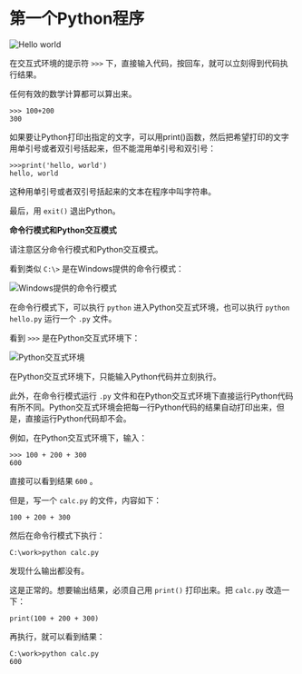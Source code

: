 # 第一个Python程序

![Hello world](https://www.liaoxuefeng.com/files/attachments/001431639811536fb2d4d2944694d419486215f55c8d544000/l)

在交互式环境的提示符 `>>>` 下，直接输入代码，按回车，就可以立刻得到代码执行结果。

任何有效的数学计算都可以算出来。

```
>>> 100+200
300
```

如果要让Python打印出指定的文字，可以用print()函数，然后把希望打印的文字用单引号或者双引号括起来，但不能混用单引号和双引号：

```
>>>print('hello, world')
hello, world
```

这种用单引号或者双引号括起来的文本在程序中叫字符串。

最后，用 `exit()` 退出Python。


**命令行模式和Python交互模式**

请注意区分命令行模式和Python交互模式。

看到类似 `C:\>` 是在Windows提供的命令行模式：

![Windows提供的命令行模式](https://www.liaoxuefeng.com/files/attachments/0014466032359027375f5bf19fc4fee81b8247d1ecb47a9000/l)

在命令行模式下，可以执行 `python` 进入Python交互式环境，也可以执行 `python hello.py` 运行一个 `.py` 文件。

看到 `>>>` 是在Python交互式环境下：

![Python交互式环境](https://www.liaoxuefeng.com/files/attachments/001446601591019cbba6e698d32429bb4754753d86e286a000/l)

在Python交互式环境下，只能输入Python代码并立刻执行。

此外，在命令行模式运行 `.py` 文件和在Python交互式环境下直接运行Python代码有所不同。Python交互式环境会把每一行Python代码的结果自动打印出来，但是，直接运行Python代码却不会。

例如，在Python交互式环境下，输入：

```
>>> 100 + 200 + 300
600
```

直接可以看到结果 `600` 。

但是，写一个 `calc.py` 的文件，内容如下：

```
100 + 200 + 300
```

然后在命令行模式下执行：

```
C:\work>python calc.py
```

发现什么输出都没有。

这是正常的。想要输出结果，必须自己用 `print()` 打印出来。把 `calc.py` 改造一下：

```
print(100 + 200 + 300)
```

再执行，就可以看到结果：

```
C:\work>python calc.py
600
```
